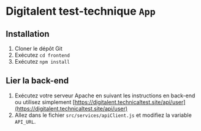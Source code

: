 # Digitalent test-technique `App`

## Installation

1. Cloner le dépôt Git
2. Exécutez `cd frontend`
3. Exécutez `npm install`

## Lier la back-end

1. Exécutez votre serveur Apache en suivant les instructions en back-end ou utilisez simplement [https://digitalent.technicaltest.site/api/user](https://digitalent.technicaltest.site/api/user)
2. Allez dans le fichier `src/services/apiClient.js` et modifiez la variable `API_URL`.
